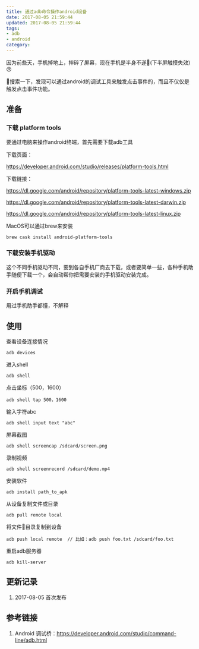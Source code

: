 ```yaml
---
title: 通过adb命令操作android设备
date: 2017-08-05 21:59:44
updated: 2017-08-05 21:59:44
tags:
- adb
- android
category:
---
```


因为前些天，手机掉地上，摔碎了屏幕，现在手机是半身不遂(下半屏触摸失效)😢

搜索一下，发现可以通过android的调试工具来触发点击事件的，而且不仅仅是触发点击事件功能。

## 准备
### 下载 platform tools

要通过电脑来操作android终端，首先需要下载adb工具

下载页面：

https://developer.android.com/studio/releases/platform-tools.html

下载链接：

https://dl.google.com/android/repository/platform-tools-latest-windows.zip

https://dl.google.com/android/repository/platform-tools-latest-darwin.zip

https://dl.google.com/android/repository/platform-tools-latest-linux.zip

MacOS可以通过brew来安装 

```
brew cask install android-platform-tools
```
### 下载安装手机驱动
这个不同手机驱动不同，要到各自手机厂商去下载，或者要简单一些，各种手机助手随便下载一个，会自动帮你把需要安装的手机驱动安装完成。

### 开启手机调试

用过手机助手都懂，不解释

## 使用

查看设备连接情况

```
adb devices
```

进入shell

```
adb shell
```
点击坐标（500，1600）

```
adb shell tap 500，1600
```

输入字符abc

```
adb shell input text "abc"
```

屏幕截图

```
adb shell screencap /sdcard/screen.png
```

录制视频

```
adb shell screenrecord /sdcard/demo.mp4
```
安装软件

```
adb install path_to_apk
```

从设备复制文件或目录

```
adb pull remote local
```

将文件目录复制到设备

```
adb push local remote  // 比如：adb push foo.txt /sdcard/foo.txt
```

重启adb服务器

```
adb kill-server
```

## 更新记录

1. 2017-08-05 首次发布

## 参考链接

1. Android 调试桥：https://developer.android.com/studio/command-line/adb.html
